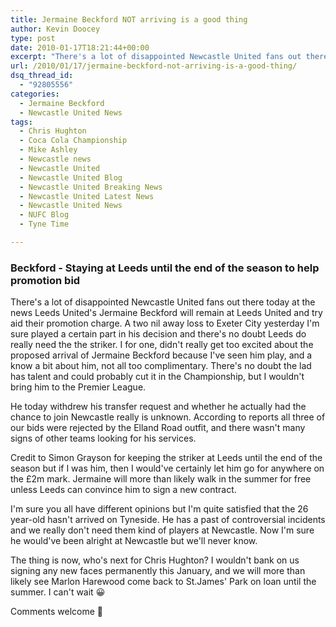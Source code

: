 ```yaml
---
title: Jermaine Beckford NOT arriving is a good thing
author: Kevin Doocey
type: post
date: 2010-01-17T18:21:44+00:00
excerpt: "There's a lot of disappointed Newcastle United fans out there today.."
url: /2010/01/17/jermaine-beckford-not-arriving-is-a-good-thing/
dsq_thread_id:
  - "92805556"
categories:
  - Jermaine Beckford
  - Newcastle United News
tags:
  - Chris Hughton
  - Coca Cola Championship
  - Mike Ashley
  - Newcastle news
  - Newcastle United
  - Newcastle United Blog
  - Newcastle United Breaking News
  - Newcastle United Latest News
  - Newcastle United News
  - NUFC Blog
  - Tyne Time

---
```

### Beckford - Staying at Leeds until the end of the season to help promotion bid

There's a lot of disappointed Newcastle United fans out there today at the news Leeds United's Jermaine Beckford will remain at Leeds United and try aid their promotion charge. A two nil away loss to Exeter City yesterday I'm sure played a certain part in his decision and there's no doubt Leeds do really need the the striker. I for one, didn't really get too excited about the proposed  arrival of Jermaine Beckford because I've seen him play, and a know a bit about him, not all too complimentary. There's no doubt the lad has talent and could probably cut it in the Championship, but I wouldn't bring him to the Premier League.

He today withdrew his transfer request and whether he actually had the chance to join Newcastle really is unknown. According to reports all three of our bids were rejected by the Elland Road outfit, and there wasn't many signs of other teams looking for his services.

Credit to Simon Grayson for keeping the striker at Leeds until the end of the season but if I was him, then I would've certainly let him go for anywhere on the £2m mark. Jermaine will more than likely walk in the summer for free unless Leeds can convince him to sign a new contract.

I'm sure you all have different opinions but I'm quite satisfied that the 26 year-old hasn't arrived on Tyneside. He has a past of controversial incidents and we really don't need them kind of players at Newcastle. Now I'm sure he would've been alright at Newcastle but we'll never know.

The thing is now, who's next for Chris Hughton? I wouldn't bank on us signing any new faces permanently this January, and we will more than likely see Marlon Harewood come back to St.James' Park on loan until the summer. I can't wait 😀

Comments welcome 🙂
